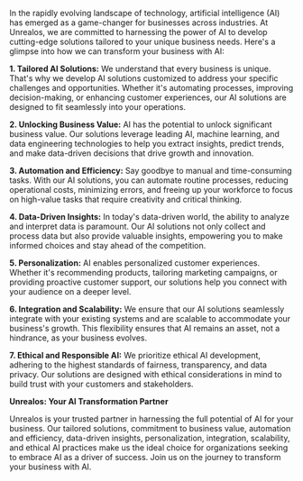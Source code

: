 <!--- 
  title: AI Solutions: Transforming Your Business with Unrealos
-->

In the rapidly evolving landscape of technology, artificial intelligence (AI) has emerged as a game-changer for businesses across industries. At Unrealos, we are committed to harnessing the power of AI to develop cutting-edge solutions tailored to your unique business needs. Here's a glimpse into how we can transform your business with AI:

**1. Tailored AI Solutions:** We understand that every business is unique. That's why we develop AI solutions customized to address your specific challenges and opportunities. Whether it's automating processes, improving decision-making, or enhancing customer experiences, our AI solutions are designed to fit seamlessly into your operations.

**2. Unlocking Business Value:** AI has the potential to unlock significant business value. Our solutions leverage leading AI, machine learning, and data engineering technologies to help you extract insights, predict trends, and make data-driven decisions that drive growth and innovation.

**3. Automation and Efficiency:** Say goodbye to manual and time-consuming tasks. With our AI solutions, you can automate routine processes, reducing operational costs, minimizing errors, and freeing up your workforce to focus on high-value tasks that require creativity and critical thinking.

**4. Data-Driven Insights:** In today's data-driven world, the ability to analyze and interpret data is paramount. Our AI solutions not only collect and process data but also provide valuable insights, empowering you to make informed choices and stay ahead of the competition.

**5. Personalization:** AI enables personalized customer experiences. Whether it's recommending products, tailoring marketing campaigns, or providing proactive customer support, our solutions help you connect with your audience on a deeper level.

**6. Integration and Scalability:** We ensure that our AI solutions seamlessly integrate with your existing systems and are scalable to accommodate your business's growth. This flexibility ensures that AI remains an asset, not a hindrance, as your business evolves.

**7. Ethical and Responsible AI:** We prioritize ethical AI development, adhering to the highest standards of fairness, transparency, and data privacy. Our solutions are designed with ethical considerations in mind to build trust with your customers and stakeholders.

**Unrealos: Your AI Transformation Partner**

Unrealos is your trusted partner in harnessing the full potential of AI for your business. Our tailored solutions, commitment to business value, automation and efficiency, data-driven insights, personalization, integration, scalability, and ethical AI practices make us the ideal choice for organizations seeking to embrace AI as a driver of success. Join us on the journey to transform your business with AI.
